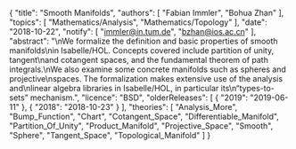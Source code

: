{
    "title": "Smooth Manifolds",
    "authors": [
        "Fabian Immler",
        "Bohua Zhan"
    ],
    "topics": [
        "Mathematics/Analysis",
        "Mathematics/Topology"
    ],
    "date": "2018-10-22",
    "notify": [
        "immler@in.tum.de",
        "bzhan@ios.ac.cn"
    ],
    "abstract": "\nWe formalize the definition and basic properties of smooth manifolds\nin Isabelle/HOL. Concepts covered include partition of unity, tangent\nand cotangent spaces, and the fundamental theorem of path integrals.\nWe also examine some concrete manifolds such as spheres and projective\nspaces. The formalization makes extensive use of the analysis and\nlinear algebra libraries in Isabelle/HOL, in particular its\n“types-to-sets” mechanism.",
    "licence": "BSD",
    "olderReleases": [
        {
            "2019": "2019-06-11"
        },
        {
            "2018": "2018-10-23"
        }
    ],
    "theories": [
        "Analysis_More",
        "Bump_Function",
        "Chart",
        "Cotangent_Space",
        "Differentiable_Manifold",
        "Partition_Of_Unity",
        "Product_Manifold",
        "Projective_Space",
        "Smooth",
        "Sphere",
        "Tangent_Space",
        "Topological_Manifold"
    ]
}
